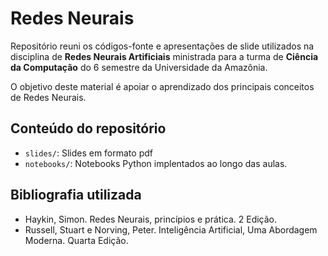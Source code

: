 # Redes Neurais
Repositório reuni os códigos-fonte e apresentações de slide utilizados na disciplina de **Redes Neurais Artificiais** ministrada para a turma de **Ciência da Computação** do 6 semestre da Universidade da Amazônia.

O objetivo deste material é apoiar o aprendizado dos principais conceitos de Redes Neurais. 

## Conteúdo do repositório
* `slides/`: Slides em formato pdf
* `notebooks/`: Notebooks Python implentados ao longo das aulas. 

## Bibliografia utilizada 
* Haykin, Simon. Redes Neurais, princípios e prática. 2 Edição.
* Russell, Stuart e Norving, Peter. Inteligência Artificial, Uma Abordagem Moderna. Quarta Edição.
